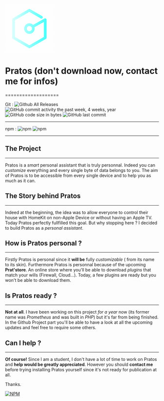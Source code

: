 
<img src="https://raw.githubusercontent.com/zCrin/pratos/master/static/img/website-icons/android-chrome-192x192.png"  id="logo" alt="logo" width="160px" height="160px">

# Pratos (don't download now, contact me for infos)
===================

Git : 
![Github All Releases](https://img.shields.io/github/downloads/pratos/pratos/total.svg) 
![GitHub commit activity the past week, 4 weeks, year](https://img.shields.io/github/commit-activity/y/zCrin/pratos.svg)
![GitHub code size in bytes](https://img.shields.io/github/languages/code-size/zCrin/pratos.svg)
![GitHub last commit](https://img.shields.io/github/last-commit/zCrin/pratos.svg)

-------------
npm : 
![npm](https://img.shields.io/npm/dw/pratos.svg)
![npm](https://img.shields.io/npm/v/pratos.svg)

-------------
## The Project 
-------------
Pratos is a _smart_ personal assistant that is truly personnal. Indeed you can _customize_ everything and every single byte of data belongs to you. The aim of Pratos is to be accessible from every single device and to help you as much as it can.

## The Story behind Pratos 
-------------
Indeed at the beginning, the idea was to allow everyone to control their house with HomeKit on non-Apple Device or without having an Apple TV. Today Pratos perfectly fullfilled this goal. But why stopping here ? 
I decided to build Pratos as a _personal assistant_.

## How is Pratos personal ?
-----------
Firstly Pratos is personal since it __will be__ fully _customizable_ ( from its name to its skin). Furthermore Pratos is personnal because of the upcoming __Prat'store__. An online store where you'll be able to download _plugins_ that match your wills (Firewall, Cloud...). Today, a few plugins are ready but you won't be able to download them.

## Is Pratos ready ?
-----------
__Not at all__. I have been working on this project _for a year_ now (its former name was _Prometheus_ and was built in _PHP_) but it's far from being finished. In the Github Project part you'll be able to have a look at all the upcoming updates and feel free to require some others. 

## Can I help ?
------------
__Of course!__ Since I am a student, I don't have a lot of time to work on Pratos and __help would be greatly appreciated__. However you should __contact me__ before trying installing Pratos yourself since it's not ready for publication at all.

Thanks.

[![NPM](https://nodei.co/npm/pratos.png)](https://nodei.co/npm/pratos/)
